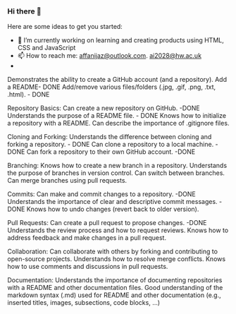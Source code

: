 ### Hi there 👋

Here are some ideas to get you started:

- 🔭 I’m currently working on learning and creating products using HTML, CSS and JavaScript
- 📫 How to reach me: affanijaz@outlook.com. ai2028@hw.ac.uk
- 
Demonstrates the ability to create a GitHub account (and a repository). 
Add a README- DONE
Add/remove various files/folders (.jpg, .gif, .png, .txt, .html). - DONE

Repository Basics:
Can create a new repository on GitHub. -DONE
Understands the purpose of a README file. - DONE
Knows how to initialize a repository with a README.
Can describe the importance of .gitignore files.

Cloning and Forking:
Understands the difference between cloning and forking a repository. - DONE
Can clone a repository to a local machine. - DONE
Can fork a repository to their own GitHub account. -DONE

Branching:
Knows how to create a new branch in a repository.
Understands the purpose of branches in version control.
Can switch between branches.
Can merge branches using pull requests.

Commits:
Can make and commit changes to a repository. -DONE
Understands the importance of clear and descriptive commit messages. -DONE
Knows how to undo changes (revert back to older version).

Pull Requests:
Can create a pull request to propose changes. -DONE
Understands the review process and how to request reviews.
Knows how to address feedback and make changes in a pull request.

Collaboration:
Can collaborate with others by forking and contributing to open-source projects.
Understands how to resolve merge conflicts.
Knows how to use comments and discussions in pull requests.

Documentation:
Understands the importance of documenting repositories with a README and other documentation files.
Good understanding of the markdown syntax (.md) used for README and other documentation (e.g., inserted titles, images, subsections, code blocks, …)

